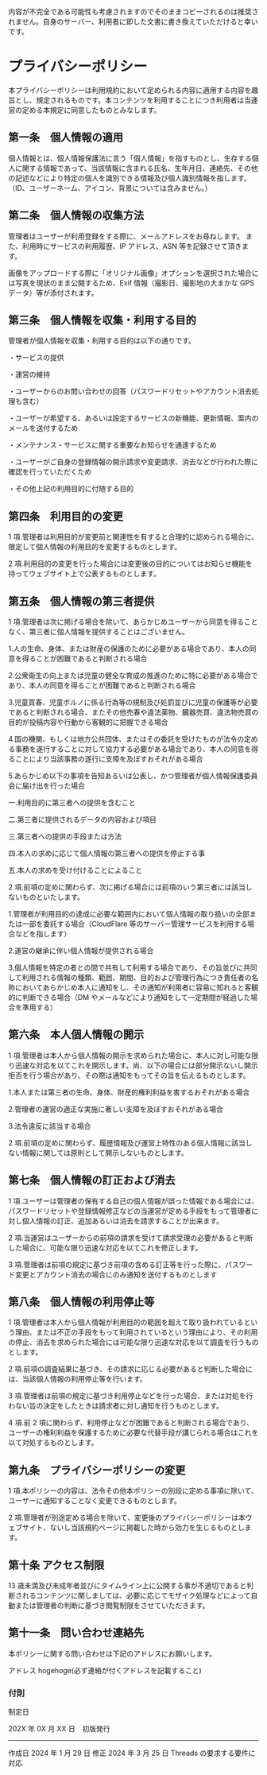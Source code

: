 内容が不完全である可能性も考慮されますのでそのままコピーされるのは推奨されません。自身のサーバー、利用者に即した文書に書き換えていただけると幸いです。

# プライバシーポリシー

本プライバシーポリシーは利用規約において定められる内容に適用する内容を趣旨とし、規定されるものです。本コンテンツを利用することにつき利用者は当運営の定める本規定に同意したものとみなします。

## 第一条　個人情報の適用

個人情報とは、個人情報保護法に言う「個人情報」を指すものとし、生存する個人に関する情報であって、当該情報に含まれる氏名、生年月日、連絡先、その他の記述などにより特定の個人を識別できる情報及び個人識別情報を指します。（ID、ユーザーネーム、アイコン、背景については含みません。）

## 第二条　個人情報の収集方法

管理者はユーザーが利用登録をする際に、メールアドレスをお尋ねします。 また、利用時にサービスの利用履歴、IP アドレス、ASN 等を記録させて頂きます。

画像をアップロードする際に「オリジナル画像」オプションを選択された場合には写真を現状のまま公開するため、Exif 情報（撮影日、撮影地の大まかな GPS データ）等が添付されます。

## 第三条　個人情報を収集・利用する目的

管理者が個人情報を収集・利用する目的は以下の通りです。

・サービスの提供

・運営の維持

・ユーザーからのお問い合わせの回答（パスワードリセットやアカウント消去処理も含む）

・ユーザーが希望する、あるいは設定するサービスの新機能、更新情報、案内のメールを送付するため

・メンテナンス・サービスに関する重要なお知らせを通達するため

・ユーザーがご自身の登録情報の開示請求や変更請求、消去などが行われた際に確認を行っていただくため

・その他上記の利用目的に付随する目的

## 第四条　利用目的の変更

1 項.管理者は利用目的が変更前と関連性を有すると合理的に認められる場合に、限定して個人情報の利用目的を変更するものとします。

2 項.利用目的の変更を行った場合には変更後の目的についてはお知らせ機能を持ってウェブサイト上で公表するものとします。

## 第五条　個人情報の第三者提供

1 項.管理者は次に掲げる場合を除いて、あらかじめユーザーから同意を得ることなく、第三者に個人情報を提供することはございません。

1.人の生命、身体、または財産の保護のために必要がある場合であり、本人の同意を得ることが困難であると判断される場合

2.公衆衛生の向上または児童の健全な育成の推進のために特に必要がある場合であり、本人の同意を得ることが困難であると判断される場合

3.児童買春、児童ポルノに係る行為等の規制及び処罰並びに児童の保護等が必要であると判断される場合、またその他売春や違法薬物、臓器売買、違法物売買の目的が投稿内容や行動から客観的に把握できる場合

4.国の機関、もしくは地方公共団体、またはその委託を受けたものが法令の定める事務を遂行することに対して協力する必要がある場合であり、本人の同意を得ることにより当該事務の遂行に支障を及ぼすおそれがある場合

5.あらかじめ以下の事項を告知あるいは公表し、かつ管理者が個人情報保護委員会に届け出を行った場合

一.利用目的に第三者への提供を含むこと

二.第三者に提供されるデータの内容および項目

三.第三者への提供の手段または方法

四.本人の求めに応じて個人情報の第三者への提供を停止する事

五.本人の求めを受け付けることによること

2 項.前項の定めに関わらず、次に掲げる場合には前項のいう第三者には該当しないものといたします。

1.管理者が利用目的の達成に必要な範囲内において個人情報の取り扱いの全部または一部を委託する場合（CloudFlare 等のサーバー管理サービスを利用する場合などを指します）

2.運営の継承に伴い個人情報が提供される場合

3.個人情報を特定の者との間で共有して利用する場合であり、その旨並びに共同して利用される情報の種類、範囲、期間、目的および管理行為につき責任者の名称においてあらかじめ本人に通知をし、その通知が利用者に容易に知れると客観的に判断できる場合（DM やメールなどにより通知をして一定期間が経過した場合を準用する）

## 第六条　本人個人情報の開示

1 項.管理者は本人から個人情報の開示を求められた場合に、本人に対し可能な限り迅速な対応を以てこれを開示します。尚、以下の場合には部分開示ないし開示拒否を行う場合があり、その際は通知をもってその旨を伝えるものとします。

1.本人または第三者の生命、身体、財産的権利利益を害するおそれがある場合

2.管理者の運営の適正な実施に著しい支障を及ぼすおそれがある場合

3.法令違反に該当する場合

2 項.前項の定めに関わらず、履歴情報及び運営上特性のある個人情報に該当しない情報に関しては原則として開示しないものとします。

## 第七条　個人情報の訂正および消去

1 項.ユーザーは管理者の保有する自己の個人情報が誤った情報である場合には、パスワードリセットや登録情報修正などの当運営が定める手段をもって管理者に対し個人情報の訂正、追加あるいは消去を請求することが出来ます。

2 項.当運営はユーザーからの前項の請求を受けて請求受理の必要があると判断した場合に、可能な限り迅速な対応を以てこれを修正します。

3 項.管理者は前項の規定に基づき前項の含める訂正等を行った際に、パスワード変更とアカウント消去の場合にのみ通知を送付するものとします

## 第八条　個人情報の利用停止等

1 項.管理者は本人から個人情報が利用目的の範囲を超えて取り扱われているという理由、または不正の手段をもって利用されているという理由により、その利用の停止、消去を求められた場合には可能な限り迅速な対応を以て調査を行うものとします。

2 項.前項の調査結果に基づき、その請求に応じる必要があると判断した場合には、当該個人情報の利用停止等を行います。

3 項.管理者は前項の規定に基づき利用停止などを行った場合、または対処を行わない旨の決定をしたときは請求者に対し通知を行うものとします。

4 項.前 2 項に関わらず、利用停止などが困難であると判断される場合であり、ユーザーの権利利益を保護するために必要な代替手段が講じられる場合はこれを以て対処するものとします。

## 第九条　プライバシーポリシーの変更

1 項.本ポリシーの内容は、法令その他本ポリシーの別段に定める事項に除いて、ユーザーに通知することなく変更できるものとします。

2 項.管理者が別途定める場合を除いて、変更後のプライバシーポリシーは本ウェブサイト、ないし当該規約ページに掲載した時から効力を生じるものとします。

## 第十条 アクセス制限

13 歳未満及び未成年者並びにタイムライン上に公開する事が不適切であると判断されるコンテンツに関しましては、必要に応じてモザイク処理などによって自動または管理者の判断に基づき閲覧制限をさせていただきます。

## 第十一条　問い合わせ連絡先

本ポリシーに関する問い合わせは下記のアドレスにお願いします。

アドレス hogehoge(必ず連絡が付くアドレスを記載すること)

### 付則

制定日

202X 年 0X 月 XX 日　初版発行

---

作成日 2024 年 1 月 29 日
修正 2024 年 3 月 25 日 Threads の要求する要件に対応

